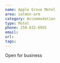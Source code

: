 ```yaml
---
name: Apple Grove Motel
area: salmon-arm
category: Accommodation
type: Motel
phone: 250-832-6955
email: 
url: 
tags:
---
```


Open for business